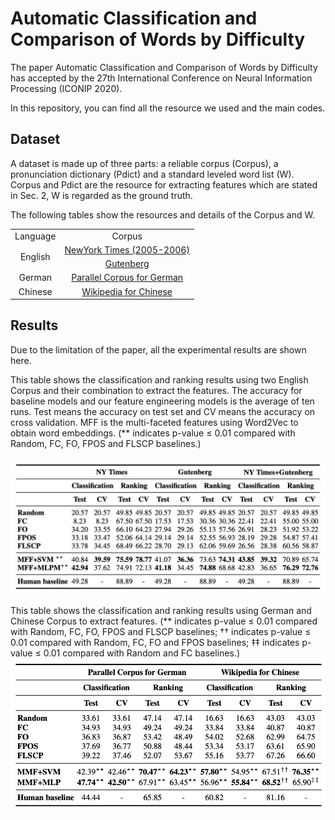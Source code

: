 # Automatic Classification and Comparison of Words by Difficulty
The paper Automatic Classification and Comparison of Words by Difficulty has accepted by the 27th International Conference on Neural Information Processing (ICONIP 2020).

In this repository, you can find all the resource we used and the main codes. 

## Dataset
A dataset is made up of three parts: a reliable corpus (Corpus), a pronunciation dictionary (Pdict) and a standard leveled word list (W). 
Corpus and Pdict are the resource for extracting features which are stated in Sec. 2, W is regarded as the ground truth.

The following tables show the resources and details of the Corpus and W.
<table>
    <tr align="center">
        <td>Language</td>
        <td>Corpus</td>
    </tr>
    <tr align="center">
        <td rowspan="2">English</td>
        <td><a href="">NewYork Times (2005-2006)</a></td>
    </tr>
    <tr align="center">
        <td><a href="">Gutenberg</a></td>
    </tr>
    <tr align="center">
        <td>German</td>
        <td><a href="">Parallel Corpus for German</a></td>
    </tr>
    <tr align="center">
        <td>Chinese</td>
        <td><a href="">Wikipedia for Chinese</a></td>
    </tr>
</table>



## Results
Due to the limitation of the paper, all the experimental results are shown here.

This table shows the classification and ranking results using two English Corpus and their combination to extract the features. 
The accuracy for baseline models and our feature engineering models is the average of ten runs. 
Test means the accuracy on test set and CV means the accuracy on cross validation. 
MFF is the multi-faceted features using Word2Vec to obtain word embeddings. 
(** indicates p-value ≤ 0.01 compared with Random, FC, FO, FPOS and FLSCP baselines.)

![](https://github.com/LoraineYoko/word_difficulty/blob/master/figure/EN.png?raw=true)

This table shows the classification and ranking results using German and Chinese Corpus to extract features. (** indicates p-value ≤ 0.01 compared with Random, FC, FO, FPOS and FLSCP baselines; †† indicates p-value ≤ 0.01 compared with Random, FC, FO and FPOS baselines; ‡‡ indicates p-value ≤ 0.01 compared with Random and FC baselines.)
![](https://github.com/LoraineYoko/word_difficulty/blob/master/figure/GE%20and%20CN.png)
